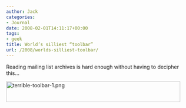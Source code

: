 ```yaml
---
author: Jack
categories:
- Journal
date: 2008-02-01T14:11:17+00:00
tags:
- geek
title: World’s silliest “toolbar”
url: /2008/worlds-silliest-toolbar/
---
```


Reading mailing list archives is hard enough without having to decipher this&#8230;

<img src="http://baty.net/files/terrible-toolbar-1.png" alt="terrible-toolbar-1.png" border="0" width="473" height="56" />